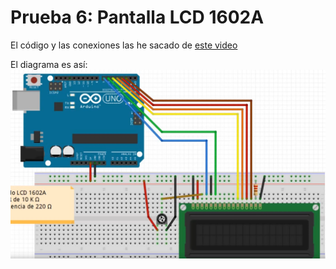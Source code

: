 # Prueba 6: Pantalla LCD 1602A

El código y las conexiones las he sacado de [este video](https://www.youtube.com/watch?v=JEZiHQY-JPI)


El diagrama es así:
![](https://github.com/Xayiide/esp-8266-pruebas/blob/main/assets/Prueba6Diagrama-Youtube.png)

